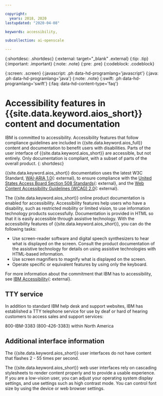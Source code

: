 ```yaml
---

copyright:
  years: 2018, 2020
lastupdated: "2020-04-08"

keywords: accessibility, 

subcollection: ai-openscale

---
```


{:shortdesc: .shortdesc}
{:external: target="_blank" .external}
{:tip: .tip}
{:important: .important}
{:note: .note}
{:pre: .pre}
{:codeblock: .codeblock}

{:screen: .screen}
{:javascript: .ph data-hd-programlang='javascript'}
{:java: .ph data-hd-programlang='java'}
{:note: .note}
{:swift: .ph data-hd-programlang='swift'}
{:faq: data-hd-content-type='faq'}

# Accessibility features in {{site.data.keyword.aios_short}} content and documentation

IBM is committed to accessibility. Accessibility features that follow compliance guidelines are included in {{site.data.keyword.aios_full}} content and documentation to benefit users with disabilities. Parts of the user interface of {{site.data.keyword.aios_short}} are accessible, but not entirely. Only documentation is compliant, with a subset of parts of the overall product.
{: shortdesc}

{{site.data.keyword.aios_short}} documentation uses the latest W3C Standard, [WAI-ARIA 1.0](https://www.w3.org/TR/wai-aria/){: external}, to ensure compliance with the [United States Access Board Section 508 Standards](https://www.access-board.gov/guidelines-and-standards/communications-and-it/about-the-section-508-standards/section-508-standards/){: external}, and the [Web Content Accessibility Guidelines (WCAG) 2.0](https://www.w3.org/TR/WCAG20/){: external}.

The {{site.data.keyword.aios_short}} online product documentation is enabled for accessibility. Accessibility features help users who have a disability, such as restricted mobility or limited vision, to use information technology products successfully. Documentation is provided in HTML so that it is easily accessible through assistive technology.
With the accessibility features of {{site.data.keyword.aios_short}}, you can do the following tasks:

- Use screen-reader software and digital speech synthesizers to hear what is displayed on the screen. Consult the product documentation of the assistive technology for details on using assistive technologies with HTML-based information.
- Use screen magnifiers to magnify what is displayed on the screen.
- Operate specific or equivalent features by using only the keyboard.

For more information about the commitment that IBM has to accessibility, see [IBM Accessibility](http://www.ibm.com/able){: external}.

## TTY service

In addition to standard IBM help desk and support websites, IBM has established a TTY telephone service for use by deaf or hard of hearing customers to access sales and support services:

800-IBM-3383 (800-426-3383) within North America

## Additional interface information

The {{site.data.keyword.aios_short}} user interfaces do not have content that flashes 2 - 55 times per second.

The {{site.data.keyword.aios_short}} web user interfaces rely on cascading stylesheets to render content properly and to provide a usable experience. If you are a low-vision user, you can adjust your operating system display settings, and use settings such as high contrast mode. You can control font size by using the device or web browser settings.


